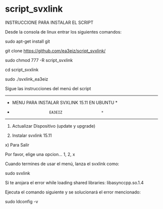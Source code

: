 # script_svxlink
INSTRUCCIONE PARA INSTALAR EL SCRIPT

Desde la consola de linux entrar los siguientes comandos:

sudo apt-get install git

git clone https://github.com/ea3eiz/script_svxlink/

sudo chmod 777 -R script_svxlink

cd script_svxlink

sudo ./svxlink_ea3eiz

Sigue las instrucciones del menú del script

   ************************************************
   *  MENU PARA INSTALAR SVXLINK 15.11 EN UBUNTU  *
   *                      EA3EIZ                  *
   ************************************************

   1) Actualizar Dispositivo (update y upgrade)
   
   2) Instalar svxlink 15.11

   x)  Para Salir

   Por favor, elige una opcion... 1, 2, x
   


Cuando termines de usar el menú, lanza el svxlink como:

sudo svxlink

Si te arojara el error while loading shared libraries: libasynccpp.so.1.4

Ejecuta el comando siguiente y se solucionará el error mencionado:

sudo ldconfig -v


